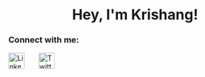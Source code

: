 <h1 align="center">Hey, I'm Krishang!</h1>

<!-- Social icons section -->
<h3 align="left">Connect with me:</h3>
<p align="left">
  <a href="https://www.linkedin.com/in/krishang-shah/"><img width="32px" alt="LinkedIn" title="LinkedIn" src="https://i.imgur.com/yRpa1dQ.png"/></a>
  &#8287;&#8287;&#8287;&#8287;&#8287;
  <a href="https://twitter.com/krishang_shah16"><img width="32px" alt="Twitter" title="Twitter" src="https://i.imgur.com/AixJgnm.png"/></a>
  &#8287;&#8287;&#8287;&#8287;&#8287;
</p>
